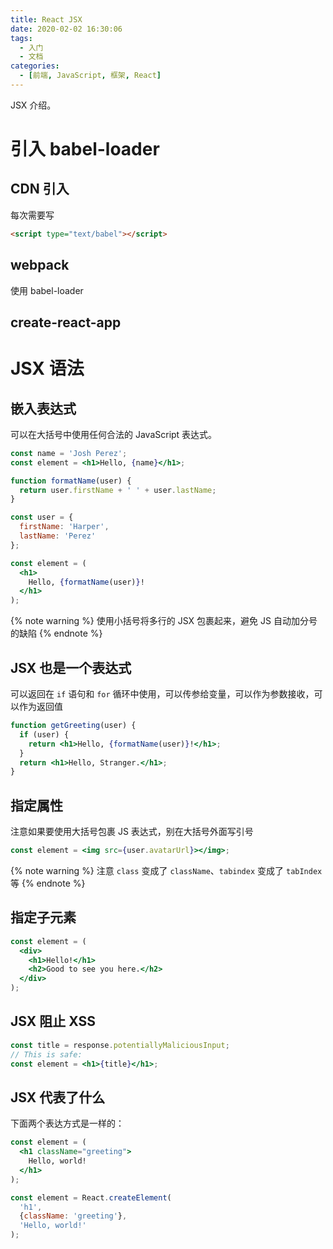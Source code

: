 ```yaml
---
title: React JSX
date: 2020-02-02 16:30:06
tags:
  - 入门
  - 文档
categories:
  - [前端, JavaScript, 框架, React]
---
```


JSX 介绍。

<!-- more -->

# 引入 babel-loader

## CDN 引入

每次需要写

```html
<script type="text/babel"></script>
```

## webpack

使用 babel-loader

## create-react-app

# JSX 语法

## 嵌入表达式

可以在大括号中使用任何合法的 JavaScript 表达式。

```jsx harmony
const name = 'Josh Perez';
const element = <h1>Hello, {name}</h1>;
```
```jsx harmony
function formatName(user) {
  return user.firstName + ' ' + user.lastName;
}

const user = {
  firstName: 'Harper',
  lastName: 'Perez'
};

const element = (
  <h1>
    Hello, {formatName(user)}!
  </h1>
);
```

{% note warning %}
使用小括号将多行的 JSX 包裹起来，避免 JS 自动加分号的缺陷
{% endnote %}

## JSX 也是一个表达式

可以返回在 `if` 语句和 `for` 循环中使用，可以传参给变量，可以作为参数接收，可以作为返回值

```jsx harmony
function getGreeting(user) {
  if (user) {
    return <h1>Hello, {formatName(user)}!</h1>;
  }
  return <h1>Hello, Stranger.</h1>;
}
```

## 指定属性

注意如果要使用大括号包裹 JS 表达式，别在大括号外面写引号

```jsx harmony
const element = <img src={user.avatarUrl}></img>;
```

{% note warning %}
注意 `class` 变成了 `className`、`tabindex` 变成了 `tabIndex` 等
{% endnote %}

## 指定子元素

```jsx harmony
const element = (
  <div>
    <h1>Hello!</h1>
    <h2>Good to see you here.</h2>
  </div>
);
```

## JSX 阻止 XSS

```jsx harmony
const title = response.potentiallyMaliciousInput;
// This is safe:
const element = <h1>{title}</h1>;
```

## JSX 代表了什么

下面两个表达方式是一样的：

```jsx harmony
const element = (
  <h1 className="greeting">
    Hello, world!
  </h1>
);
```
```jsx harmony
const element = React.createElement(
  'h1',
  {className: 'greeting'},
  'Hello, world!'
);
```

